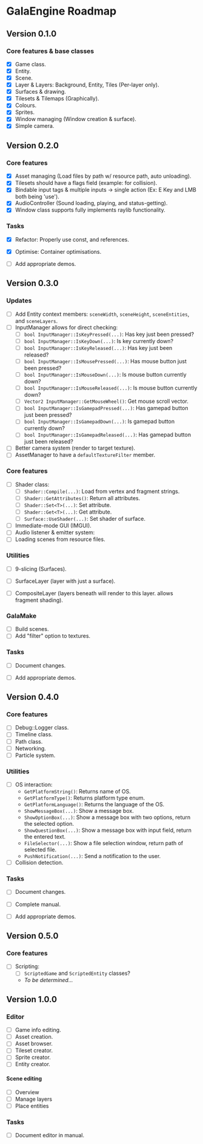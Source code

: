 # GalaEngine Roadmap
## Version 0.1.0
### Core features & base classes
- [x] Game class.
- [x] Entity.
- [x] Scene.
- [x] Layer & Layers: Background, Entity, Tiles (Per-layer only).
- [x] Surfaces & drawing.
- [x] Tilesets & Tilemaps (Graphically).
- [x] Colours.
- [x] Sprites.
- [x] Window managing (Window creation & surface).
- [x] Simple camera.
			
## Version 0.2.0
### Core features
- [x] Asset managing (Load files by path w/ resource path, auto unloading).
- [x] Tilesets should have a flags field (example: for collision).
- [x] Bindable input tags & multiple inputs -> single action (Ex: E Key and LMB both being 'use').
- [x] AudioController (Sound loading, playing, and status-getting).
- [x] Window class supports fully implements raylib functionality.

### Tasks
- [x] Refactor: Properly use const, and references.
- [x] Optimise: Container optimisations.
- [ ] Add appropriate demos.


## Version 0.3.0
### Updates
- [ ] Add Entity context members: `sceneWidth`, `sceneHeight`, `sceneEntities`, and `sceneLayers`.
- [ ] InputManager allows for direct checking:
  - [ ] `bool InputManager::IsKeyPressed(...)`: Has key just been pressed?
  - [ ] `bool InputManager::IsKeyDown(...)`: Is key currently down?
  - [ ] `bool InputManager::IsKeyReleased(...)`: Has key just been released?
  - [ ] `bool InputManager::IsMousePressed(...)`: Has mouse button just been pressed?
  - [ ] `bool InputManager::IsMouseDown(...)`: Is mouse button currently down?
  - [ ] `bool InputManager::IsMouseReleased(...)`: Is mouse button currently down?
  - [ ] `Vector2 InputManager::GetMouseWheel()`: Get mouse scroll vector.
  - [ ] `bool InputManager::IsGamepadPressed(...)`: Has gamepad button just been pressed?
  - [ ] `bool InputManager::IsGamepadDown(...)`: Is gamepad button currently down?
  - [ ] `bool InputManager::IsGamepadReleased(...)`: Has gamepad button just been released?
- [ ] Better camera system (render to target texture).
- [ ] AssetManager to have a `defaultTextureFilter` member.

### Core features
- [ ] Shader class:
  - [ ] ``Shader::Compile(...)``: Load from vertex and fragment strings.
  - [ ] ``Shader::GetAttributes()``: Return all attributes.
  - [ ] ``Shader::Set<T>(...)``: Set attribute.
  - [ ] ``Shader::Get<T>(...)``: Get attribute.
  - [ ] ``Surface::UseShader(...)``: Set shader of surface.
- [ ] Immediate-mode GUI (IMGUI).
- [ ] Audio listener & emitter system:
- [ ] Loading scenes from resource files.

### Utilities
- [ ] 9-slicing (Surfaces).
- [ ] SurfaceLayer (layer with just a surface).
- [ ] CompositeLayer (layers beneath will render to this layer. allows fragment shading).


### GalaMake
- [ ] Build scenes.
- [ ] Add "filter" option to textures.

### Tasks
- [ ] Document changes.
- [ ] Add appropriate demos.


## Version 0.4.0
### Core features
- [ ] Debug::Logger class.
- [ ] Timeline class.
- [ ] Path class.
- [ ] Networking.
- [ ] Particle system.

### Utilities
- [ ] OS interaction:
  - `GetPlatformString()`: Returns name of OS.
  - `GetPlatformType()`: Returns platform type enum.
  - `GetPlatformLanguage()`: Returns the language of the OS.
  - `ShowMessageBox(...)`: Show a message box.
  - `ShowOptionBox(...)`: Show a message box with two options, return the selected option.
  - `ShowQuestionBox(...)`: Show a message box with input field, return the entered text.
  - `FileSelector(...)`: Show a file selection window, return path of selected file.
  - `PushNotification(...)`: Send a notification to the user.
- [ ] Collision detection.

### Tasks
- [ ] Document changes.
- [ ] Complete manual.
- [ ] Add appropriate demos.


## Version 0.5.0
### Core features
- [ ] Scripting:
  - [ ] ``ScriptedGame`` and ``ScriptedEntity`` classes?
  - *To be determined...*


## Version 1.0.0
### Editor
- [ ] Game info editing.
- [ ] Asset creation.
- [ ] Asset browser.
- [ ] Tileset creator.
- [ ] Sprite creator.
- [ ] Entity creator.

#### Scene editing
- [ ] Overview
- [ ] Manage layers
- [ ] Place entities

### Tasks
- [ ] Document editor in manual.
